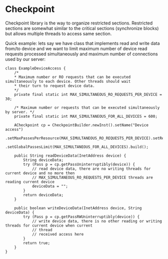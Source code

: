 # Checkpoint
Checkpoint library is the way to organize restricted sections. Restricted sections are somewhat similar to the critical sections (synchronize blocks) but allows multiple threads to access same section.

Quick example: lets say we have class that implements read and write data from/to device and we want to limit maximum number of device read requests processed simultaneously and maximum number of connections used by our server:  

    class ExampleDeviceAccess {
        /*
        * Maximum number or RO requests that can be executed simultaneously to each device. Other threads should wait
        * their turn to request device data.
        */
        private final static int MAX_SIMULTANEOUS_RO_REQUESTS_PER_DEVICE = 30;

        /* Maximum number or requests that can be executed simultaneously by server. */
        private final static int MAX_SIMULTANEOUS_FOR_ALL_DEVICES = 600;

        ACheckpoint cp = CheckpointBuilder.newInst().setName("Device access")
                .setMaxPassesPerResource(MAX_SIMULTANEOUS_RO_REQUESTS_PER_DEVICE).setReentrant(false).setFair(true)
                .setGlobalPassesLimit(MAX_SIMULTANEOUS_FOR_ALL_DEVICES).build();

        public String readDeviceData(InetAddress device) {
            String deviceData;
            try (Pass p = cp.getPassUninterruptibly(device)) {
                // read device data, there are no writing threads for current device and no more then
                // MAX_SIMULTANEOUS_RO_REQUESTS_PER_DEVICE threads are reading current device
                deviceData = "";
            }
            return deviceData;
        }

        public boolean writeDeviceData(InetAddress device, String deviceData) {
            try (Pass p = cp.getPassRWUninterruptibly(device)) {
                // write device data, there is no other reading or writing threads for current device when current
                // thread
                // received access here
            }
            return true;
        }
    }
